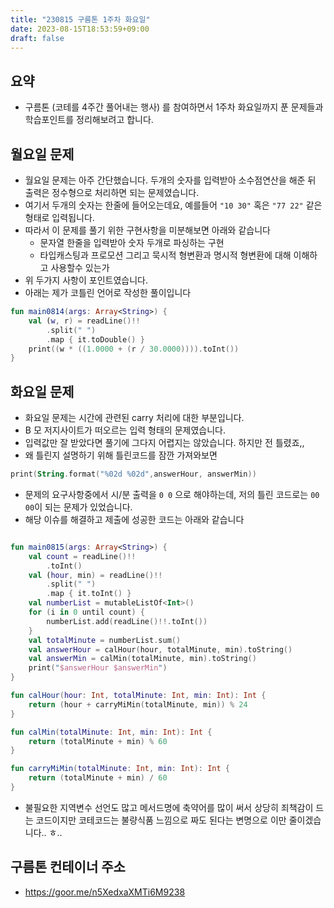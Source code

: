 ```yaml
---
title: "230815 구름톤 1주차 화요일"
date: 2023-08-15T18:53:59+09:00
draft: false
---
```


## 요약

- 구름톤 (코테를 4주간 풀어내는 행사) 를 참여하면서 1주차 화요일까지 푼 문제들과 학습포인트를 정리해보려고 합니다.

## 월요일 문제

- 월요일 문제는 아주 간단했습니다. 두개의 숫자를 입력받아 소수점연산을 해준 뒤 출력은 정수형으로 처리하면 되는 문제였습니다.
- 여기서 두개의 숫자는 한줄에 들어오는데요, 예를들어 `"10 30"` 혹은 `"77 22"` 같은 형태로 입력됩니다.
- 따라서 이 문제를 풀기 위한 구현사항을 미분해보면 아래와 같습니다
  - 문자열 한줄을 입력받아 숫자 두개로 파싱하는 구현
  - 타입캐스팅과 프로모션 그리고 묵시적 형변환과 명시적 형변환에 대해 이해하고 사용할수 있는가
- 위 두가지 사항이 포인트였습니다.
- 아래는 제가 코틀린 언어로 작성한 풀이입니다

```kotlin
fun main0814(args: Array<String>) {
    val (w, r) = readLine()!!
        .split(" ")
        .map { it.toDouble() }
    print((w * ((1.0000 + (r / 30.0000)))).toInt())
}
```

## 화요일 문제

- 화요일 문제는 시간에 관련된 carry 처리에 대한 부분입니다.
- B 모 저지사이트가 떠오르는 입력 형태의 문제였습니다.
- 입력값만 잘 받았다면 풀기에 그다지 어렵지는 않았습니다. 하지만 전 틀렸죠,,
- 왜 틀린지 설명하기 위해 틀린코드를 잠깐 가져와보면

```kotlin
print(String.format("%02d %02d",answerHour, answerMin))
```

- 문제의 요구사항중에서 시/분 출력을 `0 0` 으로 해야하는데, 저의 틀린 코드로는 `00 00`이 되는 문제가 있었습니다.
- 해당 이슈를 해결하고 제출에 성공한 코드는 아래와 같습니다

```kotlin

fun main0815(args: Array<String>) {
    val count = readLine()!!
        .toInt()
    val (hour, min) = readLine()!!
        .split(" ")
        .map { it.toInt() }
    val numberList = mutableListOf<Int>()
    for (i in 0 until count) {
        numberList.add(readLine()!!.toInt())
    }
    val totalMinute = numberList.sum()
    val answerHour = calHour(hour, totalMinute, min).toString()
    val answerMin = calMin(totalMinute, min).toString()
    print("$answerHour $answerMin")
}

fun calHour(hour: Int, totalMinute: Int, min: Int): Int {
    return (hour + carryMiMin(totalMinute, min)) % 24
}

fun calMin(totalMinute: Int, min: Int): Int {
    return (totalMinute + min) % 60
}

fun carryMiMin(totalMinute: Int, min: Int): Int {
    return (totalMinute + min) / 60
}

```

- 불필요한 지역변수 선언도 많고 메서드명에 축약어를 많이 써서 상당히 죄책감이 드는 코드이지만 코테코드는 불량식품 느낌으로 짜도 된다는 변명으로 이만 줄이겠습니다.. ㅎ..

## 구름톤 컨테이너 주소
- https://goor.me/n5XedxaXMTi6M9238